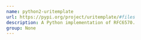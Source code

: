 ```yaml
---
name: python2-uritemplate
url: https://pypi.org/project/uritemplate/#files
description: A Python implementation of RFC6570.
group: None
---
```

